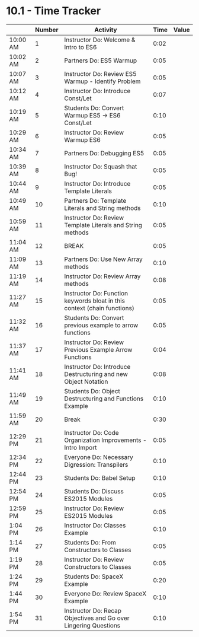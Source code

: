 # 10.1 - Time Tracker

|          | Number | Activity                                                                 | Time | Value |
| -------- | ------ | ------------------------------------------------------------------------ | ---- | ----- |
| 10:00 AM | 1      | Instructor Do: Welcome & Intro to ES6                                    | 0:02 |       |
| 10:02 AM | 2      | Partners Do: ES5 Warmup                                                  | 0:05 |       |
| 10:07 AM | 3      | Instructor Do: Review ES5 Warmup - Identify Problem                      | 0:05 |       |
| 10:12 AM | 4      | Instructor Do: Introduce Const/Let                                       | 0:07 |       |
| 10:19 AM | 5      | Students Do: Convert Warmup ES5 -> ES6 Const/Let                         | 0:10 |       |
| 10:29 AM | 6      | Instructor Do: Review Warmup ES6                                         | 0:05 |       |
| 10:34 AM | 7      | Partners Do: Debugging ES5                                               | 0:05 |       |
| 10:39 AM | 8      | Instructor Do: Squash that Bug!                                          | 0:05 |       |
| 10:44 AM | 9      | Instructor Do: Introduce Template Literals                               | 0:05 |       |
| 10:49 AM | 10     | Partners Do: Template Literals and String methods                        | 0:10 |       |
| 10:59 AM | 11     | Instructor Do: Review Template Literals and String methods               | 0:05 |       |
| 11:04 AM | 12     | BREAK                                                                    | 0:05 |       |
| 11:09 AM | 13     | Partners Do: Use New Array methods                                       | 0:10 |       |
| 11:19 AM | 14     | Instructor Do: Review Array methods                                      | 0:08 |       |
| 11:27 AM | 15     | Instructor Do: Function keywords bloat in this context (chain functions) | 0:05 |       |
| 11:32 AM | 16     | Students Do: Convert previous example to arrow functions                 | 0:05 |       |
| 11:37 AM | 17     | Instructor Do: Review Previous Example Arrow Functions                   | 0:04 |       |
| 11:41 AM | 18     | Instructor Do: Introduce Destructuring and new Object Notation           | 0:08 |       |
| 11:49 AM | 19     | Students Do: Object Destructuring and Functions Example                  | 0:10 |       |
| 11:59 AM | 20     | Break                                                                    | 0:30 |       |
| 12:29 PM | 21     | Instructor Do: Code Organization Improvements - Intro Import             | 0:05 |       |
| 12:34 PM | 22     | Everyone Do: Necessary Digression: Transpilers                           | 0:10 |       |
| 12:44 PM | 23     | Students Do: Babel Setup                                                 | 0:10 |       |
| 12:54 PM | 24     | Students Do: Discuss ES2015 Modules                                      | 0:05 |       |
| 12:59 PM | 25     | Instructor Do: Review ES2015 Modules                                     | 0:05 |       |
| 1:04 PM  | 26     | Instructor Do: Classes Example                                           | 0:10 |       |
| 1:14 PM  | 27     | Students Do: From Constructors to Classes                                | 0:05 |       |
| 1:19 PM  | 28     | Instructor Do: Review Constructors to Classes                            | 0:05 |       |
| 1:24 PM  | 29     | Students Do: SpaceX Example                                              | 0:20 |       |
| 1:44 PM  | 30     | Everyone Do: Review SpaceX Example                                       | 0:10 |       |
| 1:54 PM  | 31     | Instructor Do: Recap Objectives and Go over Lingering Questions          | 0:10 |       |
